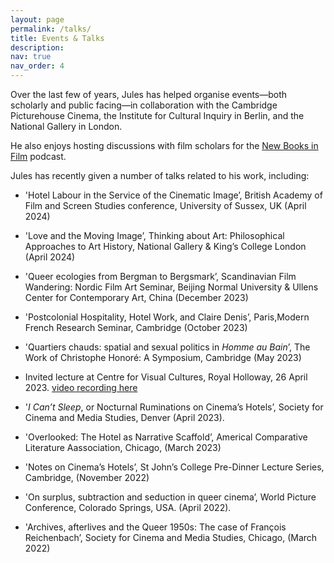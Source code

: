 ```yaml
---
layout: page
permalink: /talks/
title: Events & Talks
description:
nav: true
nav_order: 4
---
```


Over the last few of years, Jules has helped organise events—both scholarly and public facing—in collaboration with the Cambridge Picturehouse Cinema, the Institute for Cultural Inquiry in Berlin, and the National Gallery in London.

He also enjoys hosting discussions with film scholars for the [New Books in Film](https://newbooksnetwork.com/hosts/profile/3701215f-f53f-4002-9548-ea6672e12f05) podcast.

Jules has recently given a number of talks related to his work, including:

* 'Hotel Labour in the Service of the Cinematic Image’, British Academy of Film and Screen Studies conference, University of Sussex, UK (April 2024)

* 'Love and the Moving Image’, Thinking about Art: Philosophical Approaches to Art History, National Gallery & King’s College London (April 2024)

* 'Queer ecologies from Bergman to Bergsmark’, Scandinavian Film Wandering: Nordic Film Art Seminar, Beijing Normal University & Ullens Center for Contemporary Art, China (December 2023)

* 'Postcolonial Hospitality, Hotel Work, and Claire Denis’, Paris,Modern French Research Seminar, Cambridge (October 2023)

* 'Quartiers chauds: spatial and sexual politics in _Homme au Bain_’, The Work of Christophe Honoré: A Symposium, Cambridge (May 2023)

* Invited lecture at Centre for Visual Cultures, Royal Holloway, 26 April 2023. [video recording here](https://youtu.be/WzI4VZarNp4?si=QixfeSSonK0a05-3&t=571)

* '_I Can’t Sleep_, or Nocturnal Ruminations on Cinema’s Hotels’, Society for Cinema and Media Studies, Denver (April 2023).

* 'Overlooked: The Hotel as Narrative Scaffold’, Americal Comparative Literature Aassociation, Chicago, (March 2023)

* 'Notes on Cinema’s Hotels’, St John’s College Pre-Dinner Lecture Series, Cambridge, (November 2022)

* 'On surplus, subtraction and seduction in queer cinema’, World Picture Conference, Colorado Springs, USA. (April 2022).

* 'Archives, afterlives and the Queer 1950s: The case of François Reichenbach’, Society for Cinema and Media Studies, Chicago, (March 2022)

